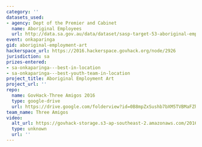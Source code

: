 ```yaml
---
category: ''
datasets_used:
- agency: Dept of the Premier and Cabinet
  name: Aboriginal Employees
  url: http://data.sa.gov.au/data/dataset/sasp-target-53-aboriginal-employees/resource/5038d5b3-73d5-472e-adf5-860e86905435
event: onkaparinga
gid: aboriginal-employment-art
hackerspace_url: https://2016.hackerspace.govhack.org/node/2926
jurisdiction: sa
prizes-entered:
- sa-onkaparinga---best-in-location
- sa-onkaparinga---best-youth-team-in-location
project_title: Aboriginal Employment Art
project_url: ''
repo:
  name: GovHack-Three Amigos 2016
  type: google-drive
  url: https://drive.google.com/folderview?id=0B8mpZxSushb7bXM5TVBMaFZhU0k&usp=sharing
team_name: Three Amigos
video:
  alt_url: https://govhack-storage.s3-ap-southeast-2.amazonaws.com/2016/Onkaparinga%20-%203%20Amigos.MOV
  type: unknown
  url: ''
---
```


